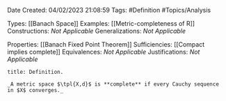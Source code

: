 <div class="topSpace"></div>

Date Created: 04/02/2023 21:08:59
Tags: #Definition #Topics/Analysis

Types: [[Banach Space]]
Examples: [[Metric-completeness of R]]
Constructions: _Not Applicable_
Generalizations: _Not Applicable_

Properties: [[Banach Fixed Point Theorem]]
Sufficiencies: [[Compact implies complete]]
Equivalences: _Not Applicable_
Justifications: _Not Applicable_

``` ad-Definition
title: Definition.

_A metric space $\tpl{X,d}$ is **complete** if every Cauchy sequence in $X$ converges._

```
